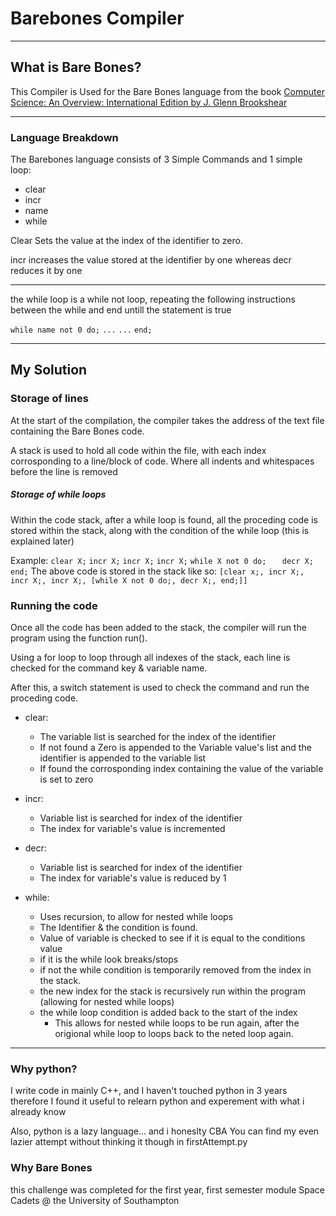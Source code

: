 # Barebones Compiler

--- 
## What is Bare Bones?
This Compiler is Used for the Bare Bones language from the book  <a href="https://www.amazon.co.uk/Computer-Science-Overview-Glenn-Brookshear/dp/0321544285/ref=sr_1_1?ie=UTF8&s=books&qid=1225741559&sr=8-1" target="_blank"> Computer Science: An Overview: International Edition by J. Glenn Brookshear</a>

---
### Language Breakdown
The Barebones language consists of 3 Simple Commands and 1 simple loop:
- clear
- incr
- name
- while

Clear Sets the value at the index of the identifier to zero.

incr increases the value stored at the identifier by one
whereas decr reduces it by one

---

the while loop is a while not loop, repeating the following instructions between the while and end untill the statement is true

`while name not 0 do;`
`...`
`...`
`end;`

---
## My Solution
### Storage of lines
At the start of the compilation, the compiler takes the address of the text file containing the Bare Bones code.

A stack is used to hold all code within the file, with each index corrosponding to a line/block of code. Where all indents and whitespaces before the line is removed
##### Storage of while loops

Within the code stack, after a while loop is found, all the proceding code is stored within the stack, along with the condition of the while loop (this is explained later)

Example:
`clear X;`
`incr X;`
`incr X;`
`incr X;`
`while X not 0 do;`
`   decr X;`
`end;`
The above code is stored in the stack like so:
`[clear x;, incr X;, incr X;, incr X;, [while X not 0 do;, decr X;, end;]]`

### Running the code
Once all the code has been added to the stack, the compiler will run the program using the function run().

Using a for loop to loop through all indexes of the stack, each line is checked for the command key & variable name.

After this, a switch statement is used to check the command and run the proceding code.

- clear:
    - The variable list is searched for the index of the identifier
    - If not found a Zero is appended to the Variable value's list and the identifier is appended to the variable list
    - If found the corrosponding index containing the value of the variable is set to zero

- incr:
    - Variable list is searched for index of the identifier
    - The index for variable's value is incremented
- decr:
    - Variable list is searched for index of the identifier
    - The index for variable's value is reduced by 1


- while:
    - Uses recursion, to allow for nested while loops
    - The Identifier & the condition is found.
    - Value of variable is checked to see if it is equal to the conditions value
    - if it is the while look breaks/stops
    - if not the while condition is temporarily removed from the index in the stack.
    - the new index for the stack is recursively run within the program (allowing for nested while loops)
    - the while loop condition is added back to the start of the index
        - This allows for nested while loops to be run again, after the origional while loop to loops back to the neted loop again.

--- 

### Why python?

I write code in mainly C++, and I haven't touched python in 3 years therefore I found it useful to relearn python and experement with what i already know

Also, python is a lazy language... and i honeslty CBA
You can find my even lazier attempt without thinking it though in firstAttempt.py

### Why Bare Bones
this challenge was completed for the first year, first semester module Space Cadets @ the University of Southampton
